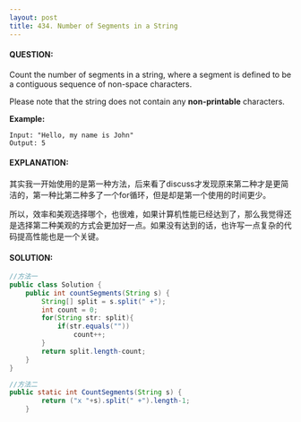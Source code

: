 ```yaml
---
layout: post
title: 434. Number of Segments in a String
---
```


#### QUESTION:

Count the number of segments in a string, where a segment is defined to be a contiguous sequence of non-space characters.

Please note that the string does not contain any **non-printable** characters.

**Example:**

```
Input: "Hello, my name is John"
Output: 5
```

#### EXPLANATION:

其实我一开始使用的是第一种方法，后来看了discuss才发现原来第二种才是更简洁的，第一种比第二种多了一个for循环，但是却是第一个使用的时间更少。

所以，效率和美观选择哪个，也很难，如果计算机性能已经达到了，那么我觉得还是选择第二种美观的方式会更加好一点。如果没有达到的话，也许写一点复杂的代码提高性能也是一个关键。

#### SOLUTION:

```java
//方法一
public class Solution {
    public int countSegments(String s) {
        String[] split = s.split(" +");
        int count = 0;
        for(String str: split){
            if(str.equals(""))
                count++;
        }
        return split.length-count;
    }
}

//方法二
public static int CountSegments(String s) {
        return ("x "+s).split(" +").length-1;
    }


```

